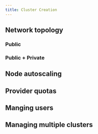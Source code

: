 ```yaml
---
title: Cluster Creation
---
```


## Network topology

### Public

### Public + Private

## Node autoscaling

## Provider quotas

## Manging users

## Managing multiple clusters
